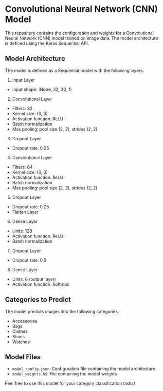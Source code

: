 # Convolutional Neural Network (CNN) Model

This repository contains the configuration and weights for a Convolutional Neural Network (CNN) model trained on image data. The model architecture is defined using the Keras Sequential API.

## Model Architecture

The model is defined as a Sequential model with the following layers:

1. Input Layer
- Input shape: (None, 32, 32, 1)

2. Convolutional Layer
- Filters: 32
- Kernel size: (3, 3)
- Activation function: ReLU
- Batch normalization
- Max pooling: pool size (2, 2), strides (2, 2)

3. Dropout Layer
- Dropout rate: 0.25

4. Convolutional Layer
- Filters: 64
- Kernel size: (3, 3)
- Activation function: ReLU
- Batch normalization
- Max pooling: pool size (2, 2), strides (2, 2)

5. Dropout Layer
- Dropout rate: 0.25
- Flatten Layer

6. Dense Layer
- Units: 128
- Activation function: ReLU
- Batch normalization

7. Dropout Layer
- Dropout rate: 0.5

8. Dense Layer
- Units: 6 (output layer)
- Activation function: Softmax

## Categories to Predict

The model predicts images into the following categories:
- Accessories
- Bags
- Clothes
- Shoes
- Watches


## Model Files

- `model_config.json`: Configuration file containing the model architecture.
- `model_weights.h5`: File containing the model weights.


Feel free to use this model for your category classification tasks!